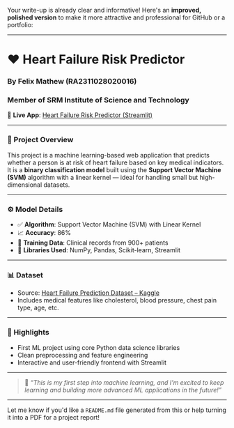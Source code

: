 Your write-up is already clear and informative! Here's an **improved, polished version** to make it more attractive and professional for GitHub or a portfolio:

---

# ❤️ Heart Failure Risk Predictor

### By **Felix Mathew** (RA2311028020016)

### Member of SRM Institute of Science and Technology

🔗 **Live App**: [Heart Failure Risk Predictor (Streamlit)](https://heart-failure-predictor-master-ejsdsjyl8pc8cu5wbcnrcx.streamlit.app/)

---

### 🧠 Project Overview

This project is a machine learning-based web application that predicts whether a person is at risk of heart failure based on key medical indicators. It is a **binary classification model** built using the **Support Vector Machine (SVM)** algorithm with a linear kernel — ideal for handling small but high-dimensional datasets.

---

### ⚙️ Model Details

* ✅ **Algorithm**: Support Vector Machine (SVM) with Linear Kernel
* 📈 **Accuracy**: 86%
* 👥 **Training Data**: Clinical records from 900+ patients
* 🧪 **Libraries Used**: NumPy, Pandas, Scikit-learn, Streamlit

---

### 📊 Dataset

* Source: [Heart Failure Prediction Dataset – Kaggle](https://www.kaggle.com/datasets/fedesoriano/heart-failure-prediction?select=heart.csv)
* Includes medical features like cholesterol, blood pressure, chest pain type, age, etc.

---

### 🌟 Highlights

* First ML project using core Python data science libraries
* Clean preprocessing and feature engineering
* Interactive and user-friendly frontend with Streamlit

---

> 💬 *“This is my first step into machine learning, and I’m excited to keep learning and building more advanced ML applications in the future!”*

---

Let me know if you'd like a `README.md` file generated from this or help turning it into a PDF for a project report!
